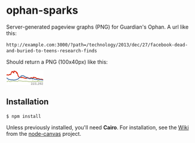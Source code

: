 ophan-sparks
============

Server-generated pageview graphs (PNG) for Guardian's Ophan. A url like this:
```
http://example.com:3000/?path=/technology/2013/dec/27/facebook-dead-and-buried-to-teens-research-finds
```
Should return a PNG (100x40px) like this:

![example](./example.png)

## Installation

    $ npm install

Unless previously installed, you'll need __Cairo__. For installation, see the [Wiki](https://github.com/LearnBoost/node-canvas/wiki/_pages) from the [node-canvas](https://github.com/LearnBoost/node-canvas) project.

